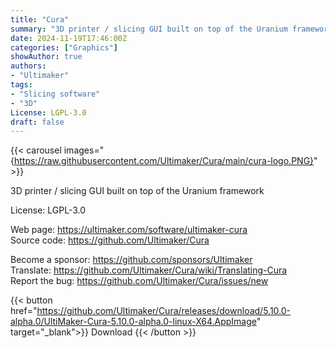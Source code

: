 ```yaml
---
title: "Cura"
summary: "3D printer / slicing GUI built on top of the Uranium framework"
date: 2024-11-19T17:46:00Z
categories: ["Graphics"]
showAuthor: true
authors:
- "Ultimaker"
tags: 
- "Slicing software"
- "3D"
License: LGPL-3.0
draft: false
---
```


{{< carousel images="{https://raw.githubusercontent.com/Ultimaker/Cura/main/cura-logo.PNG}" >}}

3D printer / slicing GUI built on top of the Uranium framework

License: LGPL-3.0

Web page: <https://ultimaker.com/software/ultimaker-cura>  
Source code: <https://github.com/Ultimaker/Cura>

Become a sponsor: <https://github.com/sponsors/Ultimaker>  
Translate: <https://github.com/Ultimaker/Cura/wiki/Translating-Cura>  
Report the bug: <https://github.com/Ultimaker/Cura/issues/new>  

{{< button href="https://github.com/Ultimaker/Cura/releases/download/5.10.0-alpha.0/UltiMaker-Cura-5.10.0-alpha.0-linux-X64.AppImage" target="_blank">}}
Download
{{< /button >}}